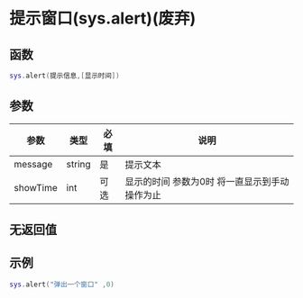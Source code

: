 # 提示窗口(sys.alert)(废弃)

## 函数

```lua
sys.alert(提示信息,[显示时间])
```

## 参数

| 参数       | 类型     | 必填 | 说明                       |
| -------- | ------ | -- | ------------------------ |
| message  | string | 是  | 提示文本                     |
| showTime | int    | 可选 | 显示的时间 参数为0时 将一直显示到手动操作为止 |

## 无返回值

## 示例

```lua
sys.alert("弹出一个窗口" ,0)
```
